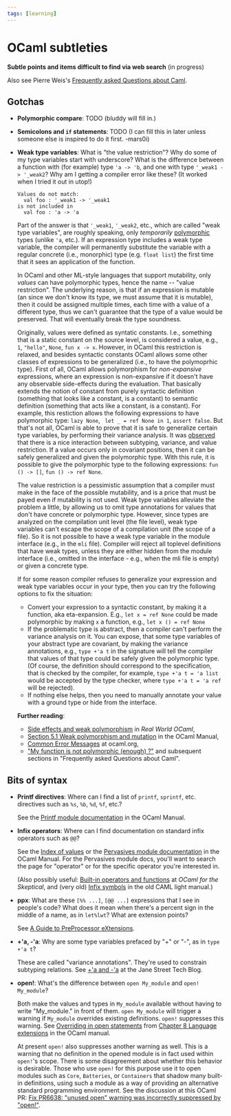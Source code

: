 ```yaml
---
tags: [learning]
---
```


# OCaml subtleties
**Subtle points and items difficult to find via web search** (in progress)

Also see Pierre Weis's [Frequently asked Questions about Caml](http://caml.inria.fr/pub/old_caml_site/FAQ/FAQ_EXPERT-eng.html).

## Gotchas

* **Polymorphic compare**: TODO (bluddy will fill in.)

* **Semicolons and `if` statements**: TODO (I can fill this
  in later unless someone else is inspired to do it first. -mars0i)

* **Weak type variables**: What is "the value restriction"?
  Why do some of my type variables start with underscore?
  What is the difference between a function with (for example) type `'a -> 'b`,
  and one with type `'_weak1 -> '_weak2`?  Why am I getting a
  compiler error like these? (It worked when I tried it out in utop!)
  ```
  Values do not match:
    val foo : '_weak1 -> '_weak1
  is not included in
    val foo : 'a -> 'a
  ```

  Part of the answer is that `'_weak1`, `'_weak2`, etc., which are called "weak type variables", are roughly speaking, only *temporarily* [polymorphic](http://ocaml.org/learn/tutorials/basics.html#Polymorphic-functions) types (unlike `'a`, etc.).  If an expression type includes a weak type variable, the compiler will permanently substitute the variable with a regular concrete (i.e., monorphic) type (e.g. `float list`) the first time that it sees an application of the function.
  
  In OCaml and other ML-style languages that support mutability, only _values_ can have polymorphic types, hence the name -- "value restriction". The underlying reason, is that if an expression is mutable (an since we don't know its type, we must assume that it is mutable), then it could be assigned multiple times, each time with a value of a different type, thus we can't guarantee that the type of a value would be preserved. That will eventually break the type soundness. 
  
  Originally, values were defined as syntatic constants. I.e., something that is a static constant on the source level, is considered a value, e.g., `1`, `"hello"`, `None`, `fun x -> x`. However, in OCaml this restriction is relaxed, and besides syntactic constants OCaml allows some other classes of expressions to be generalized (i.e., to have the polymoprhic type). First of all, OCaml allows polymorphism for _non-expansive_ expressions, where an expression is non-expansive if it doesn't have any observable side-effects during the evaluation. That basically extends the notion of constant from purely syntactic definition (something that looks like a constant, is a constant) to semantic definition (something that acts like a constant, is a constant). For example, this restiction allows the following expressions to have polymorphic type: `lazy None`, ` let _ = ref None in 1`, `assert false`. But that's not all, OCaml is able to prove that it is safe to generalize certain type variables, by performing their variance analysis. It was [observed]((https://caml.inria.fr/pub/papers/garrigue-value_restriction-fiwflp04.pdf)) that there is a nice interaction between subtyping, variance, and value restriction. If a value occurs only in covariant positions, then it can be safely generalized and given the polymorphic type. With this rule, it is possible to give the polymorphic type to the following expressions: `fun () -> []`, `fun () -> ref None`. 
  
  The value restriction is a pessimistic assumption that a compiler must make in the face of the possible mutability, and is a price that must be payed even if mutability is not used. Weak type variables alleviate the problem a little, by allowing us to omit type annotations for values that don't have concrete or polymorphic type. However, since types are analyzed on the compilation unit level (the file level), weak type variables can't escape the scope of a compilation unit (the scope of a file). So it is not possible to have a weak type variable in the module interface (e.g., in the `mli` file). Compiler will reject all toplevel definitions that have weak types, unless they are either hidden from the module interface (i.e., omitted in the interface - e.g., when the mli file is empty) or given a concrete type. 

  If for some reason compiler refuses to generalize your expression and weak type variables occur in your type, then you can try the following options to fix the situation:
  - Convert your expression to a syntactic constant, by making it a function, aka eta-expansion. E.g., `let x = ref None` could be made polymorphic by making `x` a function, e.g., `let x () = ref None` 
  - If the problematic type is abstract, then a compiler can't perform the variance analysis on it. You can expose, that some type variables of your abstract type are covariant, by making the variance annotations, e.g., `type +'a t` in the signature will tell the compiler that values of that type could be safely given the polymorphic type. (Of course, the definition should correspond to the specification, that is checked by the compiler, for example, `type +'a t = 'a list` would be accepted by the type checker, where `type +'a t = 'a ref` will be rejected). 
  - If nothing else helps, then you need to manually annotate your value with a ground type or hide from the interface. 

  **Further reading**:
  - [Side effects and weak polymorphism](https://realworldocaml.org/v1/en/html/imperative-programming-1.html#side-effects-and-weak-polymorphism) in *Real World OCaml*,
  - [Section 5.1 Weak polymorphism and mutation](http://caml.inria.fr/pub/docs/manual-ocaml/polymorphism.html#sec51) 
  in the OCaml Manual, 
  - [Common Error Messages](http://ocaml.org/learn/tutorials/common_error_messages.html#The-type-of-this-expression-contains-type-variables-that-cannot-be-generalized) at ocaml.org,
  - ["My function is not polymorphic (enough) ?"](http://caml.inria.fr/pub/old_caml_site/FAQ/FAQ_EXPERT-eng.html#eta_expansion) and subsequent sections in "Frequently asked Questions about Caml".
  
  

## Bits of syntax

* **Printf directives**: Where can I find a list of `printf`, `sprintf`,
  etc. directives such as `%s`, `%b`, `%d`, `%f`, etc.?  
  
  See the [Printf
  module documentation](http://caml.inria.fr/pub/docs/manual-ocaml/libref/Printf.html)
  in the OCaml Manual.

* **Infix operators**: Where can I find documentation on standard infix
  operators such as `@@`?
  
  See the [Index of values](http://caml.inria.fr/pub/docs/manual-ocaml/libref/index_values.html) or the [Pervasives module
  documentation](http://caml.inria.fr/pub/docs/manual-ocaml/libref/Pervasives.html)
  in the OCaml Manual.  For the Pervasives module docs, you'll want to search the page for "operator" 
  or for the specific operator you're interested in.
  
  (Also possibly useful: [Built-in operators and functions](https://www2.lib.uchicago.edu/keith/ocaml-class/operators.html)
  at *OCaml for the Skeptical*, and (very old) [Infix symbols](https://caml.inria.fr/pub/docs/manual-caml-light/node4.9.html) in the old CAML light manual.)

* **ppx**: What are these `[%% ...]`, `[@@ ...]` expressions that I
  see in people's code?  What does it mean when there's a percent sign in the 
  middle of a name, as in `let%lwt`? What are extension points?
  
  See [A Guide to PreProcessor eXtensions](ppx.md).

* **+'a, -'a**: Why are some type variables prefaced by "+" or "-",
  as in `type +'a t`?
  
  These are called "variance annotations".  They're used to constrain
  subtyping relations.  See [+'a and
  -'a](https://blog.janestreet.com/a-and-a) at the Jane Street Tech
  Blog.

* **open!**: What's the difference between `open My_module` and
  `open! My_module`?
  
  Both make the values and types in `My_module` available without having
  to write "My_module." in front of them.  `open My_module` will trigger
  a warning if `My_module` overrides existing definitions.  `open!` suppresses
  this warning.  See [Overriding in open statements](http://caml.inria.fr/pub/docs/manual-ocaml/extn.html#sec250)
  from [Chapter 8 Language extensions](http://caml.inria.fr/pub/docs/manual-ocaml/extn.html) in
  the OCaml manual.  
  
  At present `open!` also suppresses another warning as well.  This is a warning
  that no definition in the opened module is in fact used within
  `open!`'s scope.  There is some disagreement about whether this behavior
  is desirable.  Those who use `open!` for this purpose use it to open modules
  such as `Core`, `Batteries`, or `Containers` that shadow many built-in definitions, using such
  a module as a way of providing an alternative standard programming environment.
  See the discussion at this OCaml PR: [Fix PR6638: "unused open" warning was incorrectly suppressed
  by "open!"](https://github.com/ocaml/ocaml/pull/1110).
